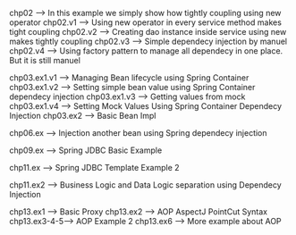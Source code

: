 
chp02		 --> In this example we simply show how tightly coupling using new operator
chp02.v1	 --> Using new operator in every service method makes tight coupling
chp02.v2	 --> Creating dao instance inside service using new makes tightly coupling
chp02.v3	 --> Simple dependecy injection by manuel
chp02.v4	 --> Using factory pattern to manage all dependecy in one place. But it is still manuel

chp03.ex1.v1 --> Managing Bean lifecycle using Spring Container
chp03.ex1.v2 --> Setting simple bean value using Spring Container dependecy injection
chp03.ex1.v3 --> Getting values from mock
chp03.ex1.v4 --> Setting Mock Values Using Spring Container Dependecy Injection
chp03.ex2	 --> Basic Bean Impl

chp06.ex 	 --> Injection another bean using Spring dependecy injection

chp09.ex	 --> Spring JDBC Basic Example

chp11.ex	 --> Spring JDBC Template Example 2

chp11.ex2	 --> Business Logic and Data Logic separation using Dependecy Injection

chp13.ex1	 --> Basic Proxy
chp13.ex2	 --> AOP AspectJ PointCut Syntax
chp13.ex3-4-5--> AOP Example 2
chp13.ex6	 --> More example about AOP

